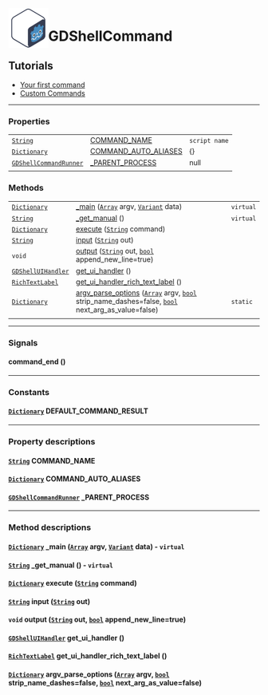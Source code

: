 [link_variant]: https://docs.godotengine.org/en/stable/classes/class_variant.html
[link_bool]: https://docs.godotengine.org/en/latest/classes/class_bool.html
[link_string]: https://docs.godotengine.org/en/latest/classes/class_string.html
[link_array]: https://docs.godotengine.org/en/stable/classes/class_array.html
[link_dictionary]: https://docs.godotengine.org/en/latest/classes/class_dictionary.html
[link_rich_text_label]: https://docs.godotengine.org/en/latest/classes/class_richtextlabel.html
[link_gdshell_command_runner]: https://github.com/Kubulambula/Godot-GDShell/blob/main/addons/gdshell/docs/en/references/gdshell_command_runner.md
[link_gdshell_ui_handler]: https://github.com/Kubulambula/Godot-GDShell/blob/main/addons/gdshell/docs/en/references/gdshell_ui_handler.md

<a href="https://github.com/Kubulambula/Godot-GDShell">
  <img src="../../../docs/assets/logo.png" align="left" width="80" height="80">
</a>


# GDShellCommand


## Tutorials
- [Your first command](../getting_started/your_first_command.md)
- [Custom Commands](../tutorials/custom_commands.md)


---


### Properties

| | | |
| --- | --- | --- |
| [`String`][link_string]  | [COMMAND_NAME](#string-command_name)  | `script name` |
| [`Dictionary`][link_dictionary]  | [COMMAND_AUTO_ALIASES](#dictionary-command_auto_aliases)  | {} |
| [`GDShellCommandRunner`][link_gdshell_command_runner] | [\_PARENT_PROCESS](#gdshellcommandrunner-_parent_process) | null |
| | | |


### Methods

| | | |
| --- | --- | --- |
| [`Dictionary`][link_dictionary] | [\_main](#_main) ([`Array`][link_array] argv, [`Variant`][link_variant] data) | `virtual` |
| [`String`][link_string] | [\_get_manual](#_get_manual) () | `virtual` |
| [`Dictionary`][link_dictionary] | [execute](#execute) ([`String`][link_string] command) | |
| [`String`][link_string] | [input](#input) ([`String`][link_string] out) | |
| `void` | [output](#output) ([`String`][link_string] out, [`bool`][link_bool] append_new_line=true) | |
| [`GDShellUIHandler`][link_gdshell_ui_handler] | [get_ui_handler](#get_ui_handler) () | |
| [`RichTextLabel`][link_rich_text_label] | [get_ui_handler_rich_text_label](#get_ui_handler_rich_text_label) () | |
| [`Dictionary`](link_dictionary) | [argv_parse_options](#argv_parse_options) ([`Array`][link_array] argv, [`bool`][link_bool] strip_name_dashes=false, [`bool`][link_bool] next_arg_as_value=false)| `static` |
| | | |


---


### Signals

#### command_end ()


---


### Constants

#### [`Dictionary`][link_dictionary] DEFAULT_COMMAND_RESULT


---


### Property descriptions

#### [`String`][link_string] COMMAND_NAME

#### [`Dictionary`][link_dictionary] COMMAND_AUTO_ALIASES

#### [`GDShellCommandRunner`][link_gdshell_command_runner] _PARENT_PROCESS


---


### Method descriptions

<span id="_main"><span>
#### [`Dictionary`][link_dictionary] _main ([`Array`][link_array] argv, [`Variant`][link_variant] data) - `virtual`

<span id="_get_manual"><span>
#### [`String`][link_string] _get_manual () - `virtual`

<span id="execute"><span>
#### [`Dictionary`][link_dictionary] execute ([`String`][link_string] command)

<span id="input"><span>
#### [`String`][link_string] input ([`String`][link_string] out)

<span id="output"><span>
#### `void` output ([`String`][link_string] out, [`bool`][link_bool] append_new_line=true)

<span id="get_ui_handler"><span>
#### [`GDShellUIHandler`][link_gdshell_ui_handler] get_ui_handler ()

<span id="get_ui_handler_rich_text_label"><span>
#### [`RichTextLabel`][link_rich_text_label] get_ui_handler_rich_text_label ()

<span id="argv_parse_options"><span>
#### [`Dictionary`][link_dictionary] argv_parse_options ([`Array`][link_array] argv, [`bool`][link_bool] strip_name_dashes=false, [`bool`][link_bool] next_arg_as_value=false)

